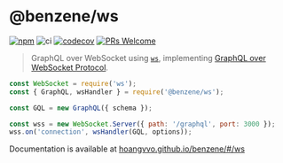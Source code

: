 # @benzene/ws

[![npm](https://badgen.net/npm/v/@benzene/ws)](https://www.npmjs.com/package/@benzene/ws)
![ci](https://github.com/hoangvvo/benzene/workflows/Test%20&%20Coverage/badge.svg)
[![codecov](https://codecov.io/gh/hoangvvo/benzene/branch/main/graph/badge.svg?token=KUCEOC1JT2)](https://codecov.io/gh/hoangvvo/benzene)
[![PRs Welcome](https://badgen.net/badge/PRs/welcome/ff5252)](/CONTRIBUTING.md)

> GraphQL over WebSocket using [`ws`](https://github.com/websockets/ws), implementing [GraphQL over WebSocket Protocol](https://github.com/hoangvvo/benzene/blob/main/packages/ws/PROTOCOL.md).

```js
const WebSocket = require('ws');
const { GraphQL, wsHandler } = require('@benzene/ws');

const GQL = new GraphQL({ schema });

const wss = new WebSocket.Server({ path: '/graphql', port: 3000 });
wss.on('connection', wsHandler(GQL, options));
```

Documentation is available at [hoangvvo.github.io/benzene/#/ws](https://hoangvvo.github.io/benzene/#/ws/)